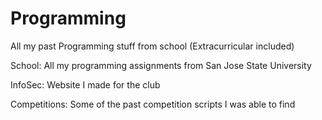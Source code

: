 Programming
===========

All my past Programming stuff from school (Extracurricular included)

School: All my programming assignments from San Jose State University

InfoSec: Website I made for the club

Competitions: Some of the past competition scripts I was able to find

